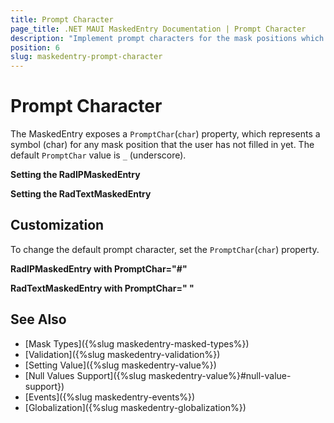 ```yaml
---
title: Prompt Character
page_title: .NET MAUI MaskedEntry Documentation | Prompt Character
description: "Implement prompt characters for the mask positions which have not yet been filled in by the user in the Telerik UI for .NET MAUI MaskedEntry."
position: 6
slug: maskedentry-prompt-character
---
```


# Prompt Character

The MaskedEntry exposes a `PromptChar`(`char`) property, which represents a symbol (char) for any mask position that the user has not filled in yet. The default `PromptChar` value is `_` (underscore).

**Setting the RadIPMaskedEntry**

<snippet id='ipmaskedentry-xaml' />

**Setting the RadTextMaskedEntry**

<snippet id='textmaskedentry-mask-xaml' />

## Customization

To change the default prompt character, set the `PromptChar`(`char`) property.

**RadIPMaskedEntry with PromptChar="#"**

<snippet id='ipmaskedentry-promptchar-xaml' />

**RadTextMaskedEntry with PromptChar=" "**

<snippet id='textmaskedentry-numbers-xaml' />

## See Also

- [Mask Types]({%slug maskedentry-masked-types%})
- [Validation]({%slug maskedentry-validation%})
- [Setting Value]({%slug maskedentry-value%})
- [Null Values Support]({%slug maskedentry-value%}#null-value-support})
- [Events]({%slug maskedentry-events%})
- [Globalization]({%slug maskedentry-globalization%})
